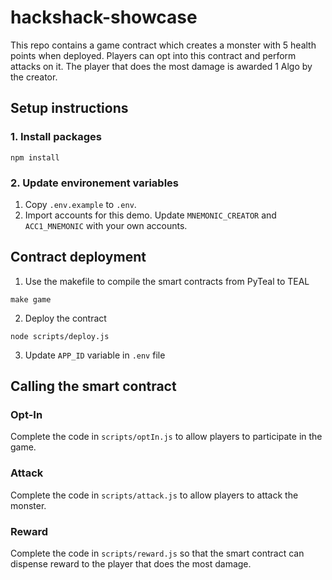 # hackshack-showcase
This repo contains a game contract which creates a monster with 5 health points when deployed. Players can opt into this contract and perform attacks on it. The player that does the most damage is awarded 1 Algo by the creator.

## Setup instructions

### 1. Install packages
```
npm install
```

### 2. Update environement variables
1. Copy `.env.example` to `.env`.
2. Import accounts for this demo. Update `MNEMONIC_CREATOR` and `ACC1_MNEMONIC` with your own accounts.

## Contract deployment
1. Use the makefile to compile the smart contracts from PyTeal to TEAL
```
make game
```
2. Deploy the contract
```
node scripts/deploy.js
```
3. Update `APP_ID` variable in `.env` file 

## Calling the smart contract

### Opt-In
Complete the code in `scripts/optIn.js` to allow players to participate in the game.

### Attack
Complete the code in `scripts/attack.js` to allow players to attack the monster.

### Reward
Complete the code in `scripts/reward.js` so that the smart contract can dispense reward to the player that does the most damage.
